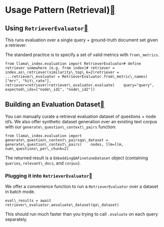 Usage Pattern (Retrieval)[](#usage-pattern-retrieval "Permalink to this heading")
==================================================================================

Using `RetrieverEvaluator`[](#using-retrieverevaluator "Permalink to this heading")
------------------------------------------------------------------------------------

This runs evaluation over a single query + ground-truth document set given a retriever.

The standard practice is to specify a set of valid metrics with `from\_metrics`.


```
from llama\_index.evaluation import RetrieverEvaluator# define retriever somewhere (e.g. from index)# retriever = index.as\_retriever(similarity\_top\_k=2)retriever = ...retriever\_evaluator = RetrieverEvaluator.from\_metric\_names(    ["mrr", "hit\_rate"], retriever=retriever)retriever\_evaluator.evaluate(    query="query", expected\_ids=["node\_id1", "node\_id2"])
```
Building an Evaluation Dataset[](#building-an-evaluation-dataset "Permalink to this heading")
----------------------------------------------------------------------------------------------

You can manually curate a retrieval evaluation dataset of questions + node id’s. We also offer synthetic dataset generation over an existing text corpus with our `generate\_question\_context\_pairs` function:


```
from llama\_index.evaluation import generate\_question\_context\_pairsqa\_dataset = generate\_question\_context\_pairs(    nodes, llm=llm, num\_questions\_per\_chunk=2)
```
The returned result is a `EmbeddingQAFinetuneDataset` object (containing `queries`, `relevant\_docs`, and `corpus`).

### Plugging it into `RetrieverEvaluator`[](#plugging-it-into-retrieverevaluator "Permalink to this heading")

We offer a convenience function to run a `RetrieverEvaluator` over a dataset in batch mode.


```
eval\_results = await retriever\_evaluator.aevaluate\_dataset(qa\_dataset)
```
This should run much faster than you trying to call `.evaluate` on each query separately.

